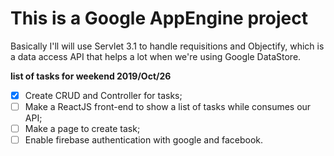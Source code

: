 # This is a Google AppEngine project
Basically I'll will use Servlet 3.1 to handle requisitions and Objectify, which is a data access API that helps a lot
when we're using Google DataStore.

**list of tasks for weekend 2019/Oct/26**
- [x] Create CRUD and Controller for tasks;
- [ ] Make a ReactJS front-end to show a list of tasks while consumes our API;
- [ ] Make a page to create task;
- [ ] Enable firebase authentication with google and facebook.
